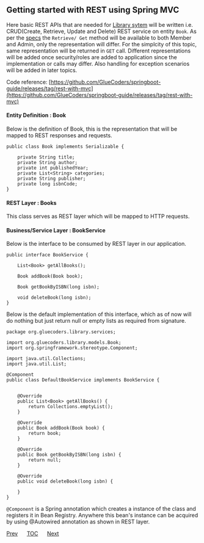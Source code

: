 ## Getting started with REST using Spring MVC

Here basic REST APIs that are needed for [Library sytem](/domain.md) will be written i.e. CRUD(Create, Retrieve, Update and Delete) REST service on entity `Book`. As per the [specs](/domain.md) the `Retrieve/ Get` method will be available to both Member and Admin, only the representation will differ. For the simplcity of this topic, same representation will be returned in `GET` call. Different representations will be added once security/roles are added to application since the implementation or calls may differ. Also handling for exception scenarios will be added in later topics.  

Code reference: [https://github.com/GlueCoders/springboot-guide/releases/tag/rest-with-mvc](https://github.com/GlueCoders/springboot-guide/releases/tag/rest-with-mvc)  

#### Entity Definition : Book

Below is the definition of Book, this is the representation that will be mapped to REST responses and requests.
```
public class Book implements Serializable {

    private String title;
    private String author;
    private int publishedYear;
    private List<String> categories;
    private String publisher;
    private long isbnCode;
}
```  

#### REST Layer : Books
This class serves as REST layer which will be mapped to HTTP requests.


#### Business/Service Layer : BookService
Below is the interface to be consumed by REST layer in our application.

```
public interface BookService {

    List<Book> getAllBooks();

    Book addBook(Book book);

    Book getBookByISBN(long isbn);

    void deleteBook(long isbn);
}
```
Below is the default implementation of this interface, which as of now will do nothing but just return null or empty lists as required from signature.
```
package org.gluecoders.library.services;

import org.gluecoders.library.models.Book;
import org.springframework.stereotype.Component;

import java.util.Collections;
import java.util.List;

@Component
public class DefaultBookService implements BookService {


    @Override
    public List<Book> getAllBooks() {
        return Collections.emptyList();
    }

    @Override
    public Book addBook(Book book) {
        return book;
    }

    @Override
    public Book getBookByISBN(long isbn) {
        return null;
    }

    @Override
    public void deleteBook(long isbn) {

    }
}
```
`@Component` is a Spring annotation which creates a instance of the class and registers it in Bean Registry. Anywhere this bean's instance can be acquired by using @Autowired annotation as shown in REST layer.

[Prev](/quick-hello-world.md)&nbsp;&nbsp;&nbsp;&nbsp;&nbsp;&nbsp;[TOC](/TOC.md)&nbsp;&nbsp;&nbsp;&nbsp;&nbsp;&nbsp;[Next](/rest-with-mvc.md)